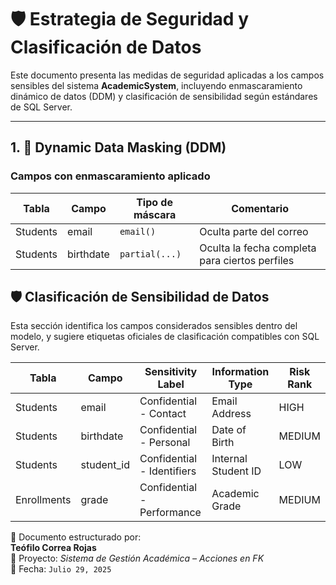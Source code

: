 # 🛡️ Estrategia de Seguridad y Clasificación de Datos

Este documento presenta las medidas de seguridad aplicadas a los campos sensibles del sistema **AcademicSystem**, incluyendo enmascaramiento dinámico de datos (DDM) y clasificación de sensibilidad según estándares de SQL Server.

---

## 1. 🔐 Dynamic Data Masking (DDM)

### Campos con enmascaramiento aplicado

| Tabla     | Campo       | Tipo de máscara | Comentario                                   |
|-----------|-------------|------------------|-----------------------------------------------|
| Students  | email        | `email()`        | Oculta parte del correo                       |
| Students  | birthdate    | `partial(...)`   | Oculta la fecha completa para ciertos perfiles |


## 🛡️ Clasificación de Sensibilidad de Datos

Esta sección identifica los campos considerados sensibles dentro del modelo, y sugiere etiquetas oficiales de clasificación compatibles con SQL Server.

| Tabla       | Campo        | Sensitivity Label             | Information Type         | Risk Rank |
|-------------|--------------|-------------------------------|---------------------------|-----------|
| Students    | email         | Confidential - Contact        | Email Address             | HIGH      |
| Students    | birthdate     | Confidential - Personal       | Date of Birth             | MEDIUM    |
| Students    | student_id    | Confidential - Identifiers    | Internal Student ID       | LOW       |
| Enrollments | grade         | Confidential - Performance    | Academic Grade            | MEDIUM    |

🧠 Documento estructurado por:  
**Teófilo Correa Rojas**  
📁 Proyecto: *Sistema de Gestión Académica – Acciones en FK*  
📅 Fecha: `Julio 29, 2025`